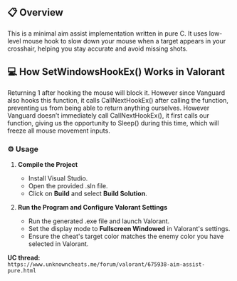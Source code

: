 ## 📋 Overview  
This is a minimal aim assist implementation written in pure C. It uses low-level mouse hook to slow down your mouse when a target appears in your crosshair, helping you stay accurate and avoid missing shots.

## 💻 How SetWindowsHookEx() Works in Valorant  
Returning 1 after hooking the mouse will block it. However since Vanguard also hooks this function, it calls CallNextHookEx() after calling the function, preventing us from being able to return anything ourselves. 
However Vanguard doesn’t immediately call CallNextHookEx(), it first calls our function, giving us the opportunity to Sleep() during this time, which will freeze all mouse movement inputs.

### ⚙️ Usage
1. **Compile the Project**  
   - Install Visual Studio.  
   - Open the provided .sln file.  
   - Click on **Build** and select **Build Solution**.  

2. **Run the Program and Configure Valorant Settings**  
   - Run the generated .exe file and launch Valorant.  
   - Set the display mode to **Fullscreen Windowed** in Valorant's settings.  
   - Ensure the cheat's target color matches the enemy color you have selected in Valorant.  

**UC thread:**  
`https://www.unknowncheats.me/forum/valorant/675938-aim-assist-pure.html`
